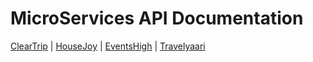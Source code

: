 # MicroServices API Documentation

[ClearTrip](https://github.com/appsflyio/micro-module-documentations/wiki/Cleartrip-Home) | 
[HouseJoy](https://github.com/appsflyio/micro-module-documentations/blob/master/housejoy.md) |
[EventsHigh](https://github.com/appsflyio/micro-module-documentations/wiki/EventsHIgh-Home) |
[Travelyaari](https://github.com/appsflyio/micro-module-documentations/wiki/Travelyaari-Home) 

